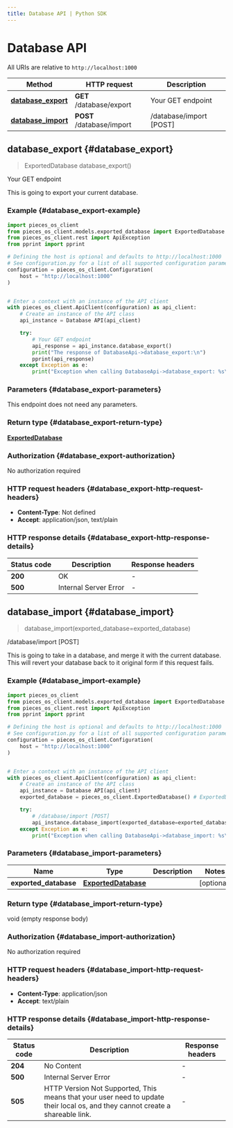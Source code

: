 ```yaml
---
title: Database API | Python SDK
---
```


# Database API

All URIs are relative to `http://localhost:1000`

Method | HTTP request | Description
------------- | ------------- | -------------
[**database_export**](DatabaseApi#database_export) | **GET** /database/export | Your GET endpoint
[**database_import**](DatabaseApi#database_import) | **POST** /database/import | /database/import [POST]


## **database_export** {#database_export}
> ExportedDatabase database_export()

Your GET endpoint

This is going to export your current database.

### Example {#database_export-example}


```python
import pieces_os_client
from pieces_os_client.models.exported_database import ExportedDatabase
from pieces_os_client.rest import ApiException
from pprint import pprint

# Defining the host is optional and defaults to http://localhost:1000
# See configuration.py for a list of all supported configuration parameters.
configuration = pieces_os_client.Configuration(
    host = "http://localhost:1000"
)


# Enter a context with an instance of the API client
with pieces_os_client.ApiClient(configuration) as api_client:
    # Create an instance of the API class
    api_instance = Database API(api_client)

    try:
        # Your GET endpoint
        api_response = api_instance.database_export()
        print("The response of DatabaseApi->database_export:\n")
        pprint(api_response)
    except Exception as e:
        print("Exception when calling DatabaseApi->database_export: %s\n" % e)
```



### Parameters {#database_export-parameters}

This endpoint does not need any parameters.

### Return type {#database_export-return-type}

[**ExportedDatabase**](../models/ExportedDatabase)

### Authorization {#database_export-authorization}

No authorization required

### HTTP request headers {#database_export-http-request-headers}

 - **Content-Type**: Not defined
 - **Accept**: application/json, text/plain


### HTTP response details {#database_export-http-response-details}

| Status code | Description | Response headers |
|-------------|-------------|------------------|
**200** | OK |  -  |
**500** | Internal Server Error |  -  |

## **database_import** {#database_import}
> database_import(exported_database=exported_database)

/database/import [POST]

This is going to take in a database, and merge it with the current database. This will revert your database back to it original form if this request fails.

### Example {#database_import-example}


```python
import pieces_os_client
from pieces_os_client.models.exported_database import ExportedDatabase
from pieces_os_client.rest import ApiException
from pprint import pprint

# Defining the host is optional and defaults to http://localhost:1000
# See configuration.py for a list of all supported configuration parameters.
configuration = pieces_os_client.Configuration(
    host = "http://localhost:1000"
)


# Enter a context with an instance of the API client
with pieces_os_client.ApiClient(configuration) as api_client:
    # Create an instance of the API class
    api_instance = Database API(api_client)
    exported_database = pieces_os_client.ExportedDatabase() # ExportedDatabase |  (optional)

    try:
        # /database/import [POST]
        api_instance.database_import(exported_database=exported_database)
    except Exception as e:
        print("Exception when calling DatabaseApi->database_import: %s\n" % e)
```



### Parameters {#database_import-parameters}


Name | Type | Description  | Notes
------------- | ------------- | ------------- | -------------
 **exported_database** | [**ExportedDatabase**](../models/ExportedDatabase)|  | [optional] 

### Return type {#database_import-return-type}

void (empty response body)

### Authorization {#database_import-authorization}

No authorization required

### HTTP request headers {#database_import-http-request-headers}

 - **Content-Type**: application/json
 - **Accept**: text/plain


### HTTP response details {#database_import-http-response-details}

| Status code | Description | Response headers |
|-------------|-------------|------------------|
**204** | No Content |  -  |
**500** | Internal Server Error |  -  |
**505** | HTTP Version Not Supported, This means that your user need to update their local os, and they cannot create a shareable link. |  -  |


